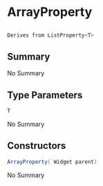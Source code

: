 # ArrayProperty<T>

## 
```c#
Derives from ListProperty<T>
```

## Summary

No Summary
## Type Parameters

```c#
T
```
No Summary
## Constructors

```c#
ArrayProperty( Widget parent) 
```
No Summary
